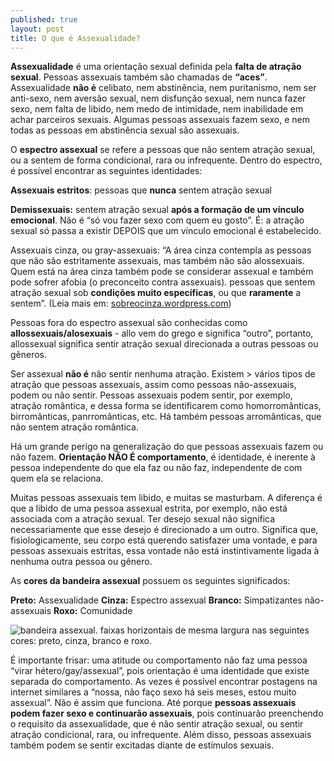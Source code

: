 ```yaml
---
published: true
layout: post
title: O que é Assexualidade?
---
```

**Assexualidade** é uma orientação sexual definida pela **falta de atração sexual**.  Pessoas assexuais também são chamadas de **“aces”**. Assexualidade **não é** celibato, nem abstinência, nem puritanismo, nem ser anti-sexo, nem aversão sexual, nem disfunção sexual, nem nunca fazer sexo, nem falta de libido, nem medo de intimidade, nem inabilidade em achar parceiros sexuais. Algumas pessoas assexuais fazem sexo, e nem todas as pessoas em abstinência sexual são assexuais. 

O **espectro assexual** se refere a pessoas que não sentem atração sexual, ou a sentem de forma condicional, rara ou infrequente. Dentro do espectro, é possível encontrar as seguintes identidades:

**Assexuais estritos**: pessoas que **nunca** sentem atração sexual

**Demissexuais:** sentem atração sexual **após a formação de um vínculo emocional**. Não é “só vou fazer sexo com quem eu gosto”. É: a atração sexual só passa a existir DEPOIS que um vínculo emocional é estabelecido. 

Assexuais cinza, ou gray-assexuais: “A área cinza contempla as pessoas que não são estritamente assexuais, mas também não são alossexuais. Quem está na área cinza também pode se considerar assexual e também pode sofrer afobia (o preconceito contra assexuais). pessoas que sentem atração sexual sob **condições muito específicas**, ou que **raramente** a sentem”.  (Leia mais em: [sobreocinza.wordpress.com](https://sobreocinza.wordpress.com/2015/10/20/o-que-e-area-cinza/)) 

Pessoas fora do espectro assexual são conhecidas como **allossexuais/alosexuais** - allo vem do grego e significa “outro”, portanto, allossexual significa sentir atração sexual direcionada a outras pessoas ou gêneros.

Ser assexual **não é** não sentir nenhuma atração. Existem > vários tipos de atração que pessoas assexuais, assim como pessoas não-assexuais, podem ou não sentir. Pessoas assexuais podem sentir, por exemplo, atração romântica, e dessa forma se identificarem como homorromânticas, birromânticas, panrromânticas, etc. Há também pessoas arromânticas, que não sentem atração romântica.

Há um grande perigo na generalização do que pessoas assexuais fazem ou não fazem. **Orientação NÃO É comportamento**, é identidade, é inerente à pessoa independente do que ela faz ou não faz, independente de com quem ela se relaciona. 

Muitas pessoas assexuais tem libido, e muitas se masturbam. A diferença é que a libido de uma pessoa assexual estrita, por exemplo, não está associada com a atração sexual. Ter desejo sexual não significa necessariamente que esse desejo é direcionado a um outro. Significa que, fisiologicamente, seu corpo está querendo satisfazer uma vontade, e para pessoas assexuais estritas, essa vontade não está instintivamente ligada à nenhuma outra pessoa ou gênero. 

As **cores da bandeira assexual** possuem os seguintes significados:

**Preto:** Assexualidade
**Cinza:** Espectro assexual
**Branco:** Simpatizantes não-assexuais
**Roxo:** Comunidade

![bandeira assexual. faixas horizontais de mesma largura nas seguintes cores: preto, cinza, branco e roxo.]({{site.baseurl}}/_posts/bandeiraace.png)

É importante frisar: uma atitude ou comportamento não faz uma pessoa “virar hétero/gay/assexual”, pois orientação é uma identidade que existe separada do comportamento. As vezes é possível encontrar postagens na internet similares a  “nossa, não faço sexo há seis meses, estou muito assexual”. Não é assim que funciona. Até porque **pessoas assexuais podem fazer sexo e continuarão assexuais**, pois continuarão preenchendo o requisito da assexualidade, que é não sentir atração sexual, ou sentir atração condicional, rara, ou infrequente. Além disso, pessoas assexuais também podem se sentir excitadas diante de estímulos sexuais.

